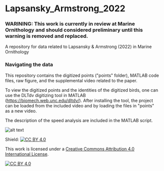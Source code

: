 # Lapsansky_Armstrong_2022


### WARINING: This work is currently in review at Marine Ornithology and should considered preliminary until this warning is removed and replaced.


A repository for data related to Lapsansky & Armstrong (2022) in Marine Ornithology


### Navigating the data

This repository contains the digitized points ("points" folder), MATLAB code files, raw figure, and the supplemental video related to the paper. 

To view the digitized points and the identities of the digitized birds, one can use the DLTdv digitizing tool in MATLAB  (https://biomech.web.unc.edu/dltdv/). After installing the tool, the project can be loaded from the included video and by loading the files in "points" as a new video.

The description of the speed analysis are included in the MATLAB script.

![alt text](https://github.com/alapsansky/Lapsansky_Armstrong_2022/blob/main/LapsanskyArmstrong2022_Figure1.png)





Shield: [![CC BY 4.0][cc-by-shield]][cc-by]

This work is licensed under a [Creative Commons Attribution 4.0 International
License][cc-by].

[![CC BY 4.0][cc-by-image]][cc-by]

[cc-by]: http://creativecommons.org/licenses/by/4.0/
[cc-by-image]: https://i.creativecommons.org/l/by/4.0/88x31.png
[cc-by-shield]: https://img.shields.io/badge/License-CC%20BY%204.0-lightgrey.svg
